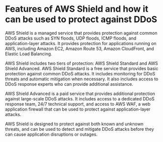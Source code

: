 # Features of AWS Shield and how it can be used to protect against DDoS

AWS Shield is a managed service that provides protection against common DDoS attacks such as SYN floods, UDP floods, ICMP floods, and application-layer attacks. It provides protection for applications running on AWS, including Amazon EC2, Amazon Route 53, Amazon CloudFront, and Elastic Load Balancing.

AWS Shield includes two tiers of protection: AWS Shield Standard and AWS Shield Advanced. AWS Shield Standard is a free service that provides basic protection against common DDoS attacks. It includes monitoring for DDoS threats and automatic mitigation when necessary. It also includes access to DDoS response experts who can provide additional assistance.

AWS Shield Advanced is a paid service that provides additional protection against large-scale DDoS attacks. It includes access to a dedicated DDoS response team, 24/7 technical support, and access to AWS WAF, a web application firewall that can be used to protect against application-layer attacks.

AWS Shield is designed to protect against both known and unknown threats, and can be used to detect and mitigate DDoS attacks before they can cause application disruptions or outages.
